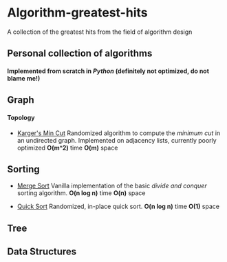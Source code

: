 # Algorithm-greatest-hits

A collection of the greatest hits from the field of algorithm design

## Personal collection of algorithms
#### Implemented from scratch in _Python_ (definitely **not** optimized, do not blame me!)

## Graph 

#### Topology

* [Karger's Min Cut](https://github.com/Zymrael/Algorithm-greatest-hits/blob/master/graph%20algorithms/Karger's%20min%20cut.py)
  Randomized algorithm to compute the _minimum cut_ in an undirected graph. Implemented on adjacency lists, currently poorly optimized **O(m^2)** time **O(m)** space

## Sorting

* [Merge Sort](https://github.com/Zymrael/Algorithm-greatest-hits/blob/master/sorting/MergeSort.py) Vanilla implementation of the basic _divide and conquer_ sorting algorithm. **O(n log n)** time **O(n)** space 

* [Quick Sort](https://github.com/Zymrael/Algorithm-greatest-hits/blob/master/sorting/QuickSort.py) Randomized, in-place quick sort. **O(n log n)** time **O(1)** space  

## Tree

## Data Structures
